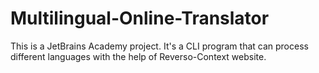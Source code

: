 # Multilingual-Online-Translator
This is a JetBrains Academy project. It's a CLI program that can process different languages with the help of Reverso-Context website.
